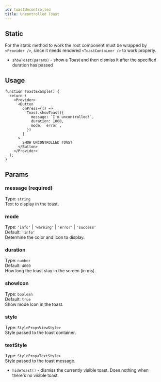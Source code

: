 ```yaml
---
id: toastUncontrolled
title: Uncontrolled Toast
---
```


## Static

For the static method to work the root component must be wrapped by `<Provider />`, since it needs rendered `<ToastContainer />` to work properly.

- `showToast(params)` - show a Toast and then dismiss it after the specified duration has passed

## Usage

```tsx live
function ToastExample() {
  return (
    <Provider>
      <Button
        onPress={() =>
          Toast.showToast({
            message: `I'm uncontrolled!`,
            duration: 1000,
            mode: `error`,
          })
        }
      >
        SHOW UNCONTROLLED TOAST
      </Button>
    </Provider>
  );
}
```

## Params

### message (required)

Type: `string`  
Text to display in the toast.

### mode

Type: `'info'` | `'warning'` | `'error'` | `'success'`  
Default: `'info'`  
Determine the color and icon to display.

### duration

Type: `number`  
Default: `4000`  
How long the toast stay in the screen (in ms).

### showIcon

Type: `boolean`  
Default: `true`  
Show mode Icon in the toast.

### style

Type: `StyleProp<ViewStyle>`  
Style passed to the toast container.

### textStyle

Type: `StyleProp<TextStyle>`  
Style passed to the toast message.

- `hideToast()` - dismiss the currently visible toast. Does nothing when there's no visible toast.
